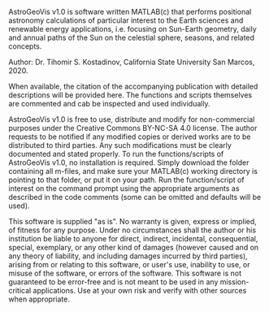 AstroGeoVis v1.0 is software written MATLAB(c) that performs positional astronomy calculations of 
particular interest to the Earth sciences and renewable energy applications, i.e. focusing on Sun-Earth geometry, 
daily and annual paths of the Sun on the celestial sphere, seasons, and related concepts.

Author: Dr. Tihomir S. Kostadinov, California State University San Marcos, 2020. 

When available, the citation of the accompanying publication with detailed descriptions will be provided here. 
The functions and scripts themselves are commented and cab be inspected and used individually. 

AstroGeoVis v1.0 is free to use, distribute and modify for non-commercial purposes under the Creative Commons BY-NC-SA 4.0 license. 
The author requests to be notified if any modified copies or derived works are to be distributed to third parties. 
Any such modifications must be clearly documented and stated properly. To run the functions/scripts of AstroGeoVis v1.0, 
no installation is required. Simply download the folder containing all m-files, and make sure your MATLAB(c) working directory 
is pointing to that folder, or put it on your path. Run the function/script of interest on the command prompt using the appropriate 
arguments as described in the code comments (some can be omitted and defaults will be used). 

This software is supplied "as is". No warranty is given, express or implied, of fitness for any purpose. 
Under no circumstances shall the author or his institution be liable to anyone for direct, indirect, incidental, consequential, 
special, exemplary, or any other kind of damages (however caused and on any theory of liability, 
and including damages incurred by third parties), arising from or relating to this software, or user's use, inability to use, or misuse
of the software, or errors of the software. This software is not guaranteed to be error-free and is not meant to be used in any
mission-critical applications. Use at your own risk and verify with other sources when appropriate.
